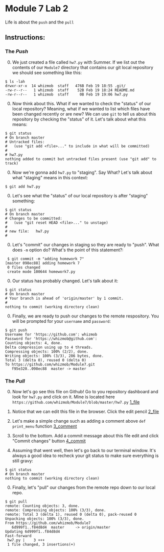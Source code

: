 # Module 7 Lab 2

Life is about the `push` and the `pull`

## Instructions:

### The *Push*
  
0. We just created a file called `hw7.py` with Summer. If we list out the contents of our `Module7` directory that contains our git local repository we should see something like this:
  ```
  $ ls -lah
  drwxr-xr-x  14 whizmob  staff   476B Feb 19 18:55 .git/
  -rw-r--r--   1 whizmob  staff    52B Feb 19 18:24 README.md
  -rw-r--r--   1 whizmob  staff     0B Feb 19 19:06 hw7.py
  ```
  
0. Now think about this. What if we wanted to check the "status" of our local repository? Meaning, what if we wanted to list which files have been changed recently or are new? We can use `git` to tell us about this repository by checking the "status" of it. Let's talk about what this means:
  ```
  $ git status
  # On branch master
  # Untracked files:
  #   (use "git add <file>..." to include in what will be committed)
  #
  #	hw7.py
  nothing added to commit but untracked files present (use "git add" to track)
  ```
  
0. Now we're gonna add `hw7.py` to "staging". Say What? Let's talk about what "staging" means in this context:
  ```
  $ git add hw7.py
  ```

0. Let's see what the "status" of our local repository is after "staging" something:
  ```
  $ git status
  # On branch master
  # Changes to be committed:
  #   (use "git reset HEAD <file>..." to unstage)
  #
  #	new file:   hw7.py
  #
  ```
  
0. Let's "commit" our changes in staging so they are ready to "push". What does `-m` option do? What's the point of this statement?:
  ```
   $ git commit -m "adding homework 7"
  [master 098ec88] adding homework 7
   0 files changed
   create mode 100644 homework7.py
  ```
0. Our status has probably changed. Let's talk about it:
  ```
  $ git status
  # On branch master
  # Your branch is ahead of 'origin/master' by 1 commit.
  #
  nothing to commit (working directory clean)
  ```
  
0. Finally, we are ready to push our changes to the remote respository. You will be prompted for your `username` and `password`:
  ```
  $ git push
  Username for 'https://github.com': whizmob
  Password for 'https://whizmob@github.com': 
  Counting objects: 4, done.
  Delta compression using up to 4 threads.
  Compressing objects: 100% (2/2), done.
  Writing objects: 100% (3/3), 286 bytes, done.
  Total 3 (delta 0), reused 0 (delta 0)
  To https://github.com/whizmob/Module7.git
     f95e320..098ec88  master -> master
  ```
  
### The *Pull*

0. Now let's go see this file on Github! Go to you repository dashboard and look for `hw7.py` and click on it. Mine is located here `https://github.com/whizmob/Module7/blob/master/hw7.py`
[1_file](1_file.png)

0. Notice that we can edit this file in the browser. Click the edit pencil
[2_file](2_edit.png)

0. Let's make a simple change such as adding a comment above `def print_menu` function
[3_comment](3_comment.png)

0. Scroll to the bottom. Add a commit message about this file edit and click "Commit changes" button
[4_commit](4_commit.png)

0. Assuming that went well, then let's go back to our terminal window. It's always a good idea to recheck your
git status to make sure everything is still gravy:
  ```
  $ git status
  # On branch master
  nothing to commit (working directory clean)
  ```

0. Finally, let's "pull" our changes from the remote repo down to our local repo. 
  ```
  $ git pull
  remote: Counting objects: 3, done.
  remote: Compressing objects: 100% (3/3), done.
  remote: Total 3 (delta 1), reused 0 (delta 0), pack-reused 0
  Unpacking objects: 100% (3/3), done.
  From https://github.com/whizmob/Module7
     6d999f1..f84d8d4  master     -> origin/master
  Updating 6d999f1..f84d8d4
  Fast-forward
   hw7.py |    3 +++
   1 file changed, 3 insertions(+)
   ```

  
  
